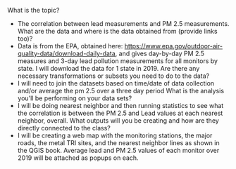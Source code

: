 
What is the topic?
- The correlation between lead measurements and PM 2.5 measurements.
What are the data and where is the data obtained from (provide links too)?
- Data is from the EPA, obtained here: https://www.epa.gov/outdoor-air-quality-data/download-daily-data, and gives day-by-day PM 2.5 measures and 3-day lead pollution measurements for all monitors by state. I will download the data for 1 state in 2019. 
Are there any necessary transformations or subsets you need to do to the data?
- I will need to join the datasets based on time/date of data collection and/or average the pm 2.5 over a three day period 
What is the analysis you'll be performing on your data sets?
- I will be doing nearest neighbor and then running statistics to see what the correlation is between the PM 2.5 and Lead values at each nearest neighbor, overall. 
What outputs will you be creating and how are they directly connected to the class?
- I will be creating a web map with the monitoring stations, the major roads, the metal TRI sites, and the nearest neighbor lines as shown in the QGIS book. Average lead and PM 2.5 values of each monitor over 2019 will be attached as popups on each.  
